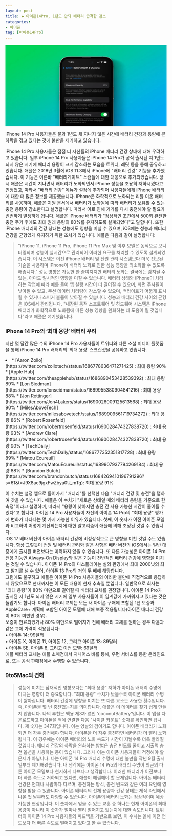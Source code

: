 ```yaml
---
layout: post  
title: ✚ 아이폰14Pro, 1년도 안되 배터리 급격한 감소
categories:
- 아이폰
tag: [아이폰14Pro]
---
```


<div class="markdown-image">
<img src="/assets/article_images/2023-08-12-iphone14pro-battery/1.jpg" alt="" align="middle"/> </div>

<p class="drop-korean">
iPhone 14 Pro 사용자들은 불과 1년도 채 지나지 않은 시간에 배터리 건강과 용량에 큰 하락을 겪고 있다는 것에 불만을 제기하고 있습니다.
</p>

iPhone 14 Pro 사용자들은 점점 더 자신들의 iPhone 배터리 건강 상태에 대해 우려하고 있습니다. 일부 iPhone 14 Pro 사용자들은 iPhone 14 Pro가 공식 출시된 지 1년도 되지 않은 시기에 배터리 용량이 크게 감소하는 모습을 트위터, 레딧 등을 통해 공유하고 있습니다.
애플은 2018년 3월에 iOS 11.3에서 iPhone에 "배터리 건강" 기능을 추가했습니다. 이 기능은 이른바 "배터리게이트" 스캔들에 대한 대응으로 추가되었습니다. 당시 애플은 시간이 지나면서 배터리가 노화되면서 iPhone 성능을 조용히 저하시켰다고 인정했고, 따라서 "배터리 건강" 메뉴가 설정에 추가되어 사용자들에게 iPhone 배터리에 대한 더 많은 정보를 제공했습니다.
iPhone은 화학적으로 노화되는 리튬 이온 배터리를 사용하며, 애플은 지원 문서에서 배터리가 노화됨에 따라 배터리가 보유할 수 있는 충전 용량이 감소한다고 설명합니다. 따라서 이로 인해 기기를 다시 충전해야 할 필요가 빈번하게 발생하게 됩니다.
애플은 iPhone 배터리가 "정상적인 조건에서 500회 완전한 충전 주기 후에도 최대 원래 용량의 80%를 유지하도록 설계되었다"고 말합니다.
또한 iPhone 배터리의 건강 상태는 성능에도 영향을 미칠 수 있으며, iOS에는 성능과 배터리 건강을 균형있게 유지하기 위한 조치가 있습니다. 애플은 다음과 같이 설명합니다:
>"iPhone 11, iPhone 11 Pro, iPhone 11 Pro Max 및 이후 모델은 동적으로 모니터링되며 성능이 실시간으로 관리되어 이러한 요구를 처리할 수 있도록 설계되었습니다. 이 시스템은 이전 iPhone 배터리 및 전원 관리 시스템보다 더욱 진보된 기술을 사용하며 iPhone이 배터리 노화로 인한 성능 영향을 최소화할 수 있도록 해줍니다."
>성능 영향은 가능한 한 줄여지지만 배터리 노화는 결국에는 감지될 수 있는, 아마도 일시적인 영향을 미칠 수 있습니다. 배터리 상태와 iPhone이 처리하는 작업에 따라 예를 들어 앱 실행 시간이 더 길어질 수 있으며, 화면 주사율이 낮아질 수 있고, 무선 데이터 처리량이 감소할 수 있으며, 백라이트가 어둡게 표시될 수 있거나 스피커 볼륨이 낮아질 수 있습니다.
>성능과 배터리 건강 사이의 균형은 iOS에서 관리됩니다. "내장된 동적 소프트웨어 및 하드웨어 시스템은 iPhone 배터리가 화학적으로 노화됨에 따른 성능 영향을 완화하는 데 도움이 될 것입니다"라고 애플은 얘기했습니다.

### iPhone 14 Pro의 ‘최대 용량’ 배터리 우려
지난 몇 달간 많은 수의 iPhone 14 Pro 사용자들이 트위터와 다른 소셜 미디어 플랫폼을 통해 iPhone 14 Pro 배터리의 ‘최대 용량’ 스크린샷을 공유하고 있습니다.

<li>
	* [Aaron Zollo](https://twitter.com/zollotech/status/1686778636471271425) : 최대 용량 90%
	* [Apple Hub](https://twitter.com/theapplehub/status/1686890453428539392) : 최대 용량 89%
	* [Lon Siedman](https://twitter.com/lonseidman/status/1689955380904841216) : 최대 용량 88%
	* [Jon Rettinger](https://twitter.com/Jon4Lakers/status/1690026009125613568) : 최대 용량 90%
	* [MilesAboveTech](https://twitter.com/milesabovetech/status/1689909561719734272) : 최대 용량 86%
	* [Robert Rosenfeld](https://twitter.com/robertrosenfeld/status/1690028474327838720) : 최대 용량 93%
	* [Andrew Clare](https://twitter.com/robertrosenfeld/status/1690028474327838720) : 최대 용량 90%
	* [TechDaily](https://twitter.com/TechDaily/status/1686777352351817728) : 최대 용량 89%
	* [Matou Ecureuil](https://twitter.com/MatouEcureuil/status/1689907937794269184) : 최대 용량 88%
	* [Brandon Butch](https://twitter.com/brandonbutch/status/1684269410196791296?s=61&t=J9X8ac9jgxFwZbya0U_mTg): 최대 용량 91%
</li>

이 수치는 설정 앱으로 들어가서 "배터리"를 선택한 다음 "배터리 건강 및 충전"을 탭하여 찾을 수 있습니다. 애플은 이 수치가 "새로운 상태일 때의 배터리 용량을 기준으로 한 측정"이라고 설명하며, 따라서 "용량이 낮아지면 충전 간 사용 가능한 시간이 줄어들 수 있다"고 합니다.
아이폰 14 Pro 사용자들이 자신의 아이폰 14 Pro의 "최대 용량" 평가에 변화가 나타나는 몇 가지 가능한 이유가 있습니다. 첫째, 이 숫자가 이전 아이폰 모델과 비교하여 어떻게 계산되는지에 대한 알고리즘이 애플에 의해 조정된 것일 수 있습니다.<br>
iOS 17 베타 버전이 아이폰 배터리 건강에 비정상적으로 큰 영향을 미친 것일 수도 있습니다. 항상 그렇듯이 전원 및 배터리 관리와 같은 사항은 베타 버전의 iOS에서는 일반 대중에게 출시된 버전보다는 미려하지 않을 수 있습니다.
또 다른 가능성은 아이폰 14 Pro 전용 기능인 Always-On Display와 같은 기능이 전반적인 배터리 건강에 영향을 미치는 것일 수 있습니다. 아이폰 14 Pro의 디스플레이는 실외 환경에서 최대 2000닛의 최고 밝기를 낼 수 있어, 아이폰 13 Pro의 거의 두 배에 해당합니다.<br>
그럼에도 불구하고 애플은 아이폰 14 Pro 사용자들의 이러한 불만에 직접적으로 응답하지 않았으므로 현재까지는 이 모든 내용이 현재 추측일 뿐입니다. 일반적으로 회사는 "최대 용량"이 80% 미만으로 떨어질 때 배터리 교체를 권장합니다. 아이폰 14 Pro가 출시된 지 1년도 되지 않은 시기에 일부 사용자들이 이 임계값에 가까워지고 있다는 것은 놀랍기도 합니다.
아이폰 배터리 교체는 모든 새 아이폰 구매에 포함된 1년 보증과 AppleCare+ 계획에 포함된 아이폰 모델에 대해 보증 적용됩니다(아이폰 배터리 건강이 80% 미만인 경우).<br>
보증이 만료되었거나 80% 미만으로 떨어지기 전에 배터리 교체를 원하는 경우 다음과 같은 교체 가격이 적용됩니다:<br>
• 아이폰 14: 99달러<br>
• 아이폰 X, 아이폰 11, 아이폰 12, 그리고 아이폰 13: 89달러<br>
• 아이폰 SE, 아이폰 8, 그리고 이전 모델: 69달러<br>
애플 배터리 교체는 애플 소매점에서 지니어스 바를 통해, 우편 서비스를 통한 온라인으로, 또는 공식 판매점에서 수행할 수 있습니다.

### 9to5Mac의 견해
>성능에 미치는 잠재적인 영향보다는 "최대 용량" 저하가 아이폰 배터리 수명에 미치는 영향이 더 중요합니다. "최대 용량" 수치가 낮을수록 아이폰 배터리 수명이 짧아집니다.
>배터리 건강에 영향을 미치는 또 다른 요소는 사용한 횟수입니다. 즉, 아이폰을 몇 번 충전했는지를 의미합니다. 애플은 이 데이터를 찾기 쉽게 만들지 않습니다. 나의 추천은 맥용 제3자 앱인 ’coconutBattery‘입니다. 이 앱을 다운로드하고 아이폰을 맥에 연결한 다음 "사이클 카운트" 숫자를 확인하면 됩니다. 제 숫자는 347회입니다.
>이는 양날의 검이기도 합니다. 아이폰 배터리가 노화되면 더 자주 충전해야 합니다. 아이폰을 더 자주 충전하면 배터리가 더 빨리 노화됩니다. 이 경우에는 아이폰 배터리의 노화 속도가 시간이 지날수록 더욱 빨라질 것입니다.
>배터리 건강의 하락을 완화하는 방법은 충전 빈도를 줄이고 저출력 충전 옵션을 사용하는 등이 있습니다. 그러나 이는 아이폰 사용자들이 걱정해야 할 문제가 아닙니다.
>나는 아이폰 14 Pro 배터리 수명에 대한 불만을 작년 9월 출시일부터 제기해왔습니다. 내 생각에는 아이폰 14 Pro의 배터리 수명이 최근의 다른 아이폰 모델보다 현저하게 나쁘다고 생각합니다. 이러한 배터리가 이전보다 더 빠른 속도로 저하되고 있다면, 애플이 해결해야 할 문제입니다.
>아이폰 배터리 건강은 언제나 사람마다 다르며, 충전하는 방식, 충전 빈도와 같은 여러 요인에 영향을 받을 수 있습니다. 아이폰 배터리의 전체 용량과 건강 상태는 제작 라인에서 나온 첫 날부터도 다양할 수 있습니다.
>아이폰의 배터리 노화는 정상적이며 예상 가능한 현상입니다. 이 숫자에서 얻을 수 있는 교훈 중 하나는 현재 아이폰의 최대 용량이 아니라 이 숫자가 얼마나 빨리 떨어지고 있는지에 대한 속도입니다. 트위터의 아이폰 14 Pro 사용자들의 피드백을 기반으로 보면, 이 수치는 올해 이전 연도보다 더 빠른 속도로 떨어지고 있다고 볼 수 있습니다.

---